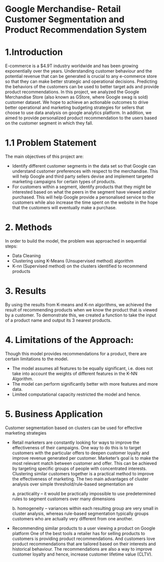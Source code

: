 # Google Merchandise- Retail Customer Segmentation and Product Recommendation System

# 1.Introduction
E-commerce is a $4.9T industry worldwide and has been growing exponentially over the years. Understanding customer behaviour and the potential revenue that can be generated is crucial to any e-commerce store so that they can make better strategic and operational decisions. Predicting the behaviors of the customers can be used to better target ads and provide product recommendations. In this project, we analyzed the Google Merchandise Store (also known as GStore, where Google swag is sold) customer dataset. We hope to achieve an actionable outcomes to drive better operational and marketing budgeting strategies for sellers that choose to use data analysis on google analytics platform. In addition, we aimed to provide personalized product recommendation to the users based on the customer segment in which they fall.

# 1.1	Problem Statement
The main objectives of this project are:
- Identify different customer segments in the data set so that Google can understand customer preferences with respect to the merchandise. This will help Google and third party sellers devise and implement targeted marketing campaigns for certain types of products.
- For customers within a segment, identify products that they might be interested based on what the peers in the segment have viewed and/or purchased. This will help Google provide a personalised service to the customers while also increase the time spent on the website in the hope that the customers will eventually make a purchase. 

# 2.	Methods
In order to build the model, the problem was approached in sequential steps:
- Data Cleaning
- Clustering using K-Means (Unsupervised method) algorithm
- K-nn (Supervised method) on the clusters identified to recommend products 

# 3. Results

By using the results from K-means and K-nn algorithms, we achieved the result of recommending products when we know the product that is viewed by a customer. To demonstrate this, we created a function to take the input of a product name and output its 3 nearest products. 


# 4. Limitations of the Approach:
Though this model provides recommendations for a product, there are certain limitations to the model.
- The model assumes all features to be equally significant, i.e. does not take into account the weights of different features in the K-NN Algorithm. 
- The model can perform significantly better with more features and more data.
- Limited computational capacity restricted the model and hence.


# 5. Business Application
Customer segmentation based on clusters can be used for effective marketing strategies

- Retail marketers are constantly looking for ways to improve the effectiveness of their campaigns. One way to do this is to target customers with the particular offers to deepen customer loyalty and improve revenue generated per customer. Marketer’s goal is to make the most relevant match between customer and offer. This can be achieved by targeting specific groups of people with concentrated interests. Clustering similar customers together is a practical method to improve the effectiveness of marketing. The two main advantages of cluster analysis over simple threshold/rule-based segmentation are

  a. practicality – it would be practically impossible to use predetermined rules to segment customers over many dimensions
  
  b. homogeneity – variances within each resulting group are very small in cluster analysis, whereas rule-based segmentation typically      groups customers who are actually very different from one another.


- Recommending similar products to a user viewing a product on Google platform
One of the best tools a retailer has for selling products to customers is providing product recommendations. And customers love product recommendations that are tailored based on their interests and historical behaviour. The recommendations are also a way to improve customer loyalty and hence, increase customer lifetime value (CLTV).


